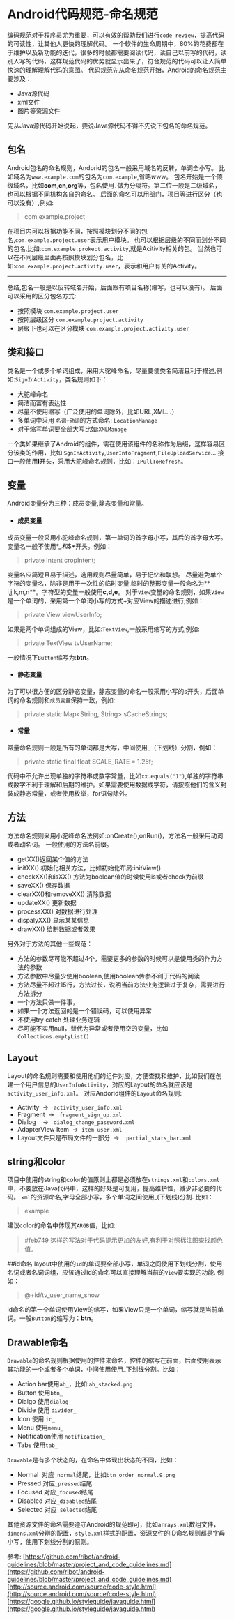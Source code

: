 # Android代码规范-命名规范
编码规范对于程序员尤为重要，可以有效的帮助我们进行`code review`，提高代码的可读性，让其他人更快的理解代码。
一个软件的生命周期中，80%的花费都在于维护以及新功能的迭代，很多的时候都需要阅读代码，读自己以前写的代码，读别人写的代码，这样规范代码的优势就显示出来了，符合规范的代码可以让人简单快速的理解理解代码的意图。
代码规范先从命名规范开始，Android的命名规范主要涉及：
* Java源代码
* xml文件
* 图片等资源文件

先从Java源代码开始说起，要说Java源代码不得不先说下包名的命名规范。
## 包名
Android包名的命名规则，Andorid的包名一般采用域名的反转，单词全小写。
比如域名为`www.example.com`的包名为`com.example`,省略*www*。
包名开始是一个顶级域名，比如**com**,**cn**,**org**等，包名使用`.`做为分隔符。第二位一般是二级域名，也可以根据不同机构各自的命名。
后面的命名可以用部门，项目等进行区分（也可以没有）,例如:
>com.example.project

在项目内可以根据功能不同，按照模块划分不同的包名,`com.example.project.user`表示用户模块。
也可以根据层级的不同而划分不同的包名,比如:`com.example.prokect.activity`,就是Acitivity相关的包。
当然也可以在不同层级里面再按照模块划分包名，比如:`com.example.project.activity.user`，表示和用户有关的Activity。
***
总结,包名一般是以反转域名开始，后面跟有项目名称(缩写，也可以没有)。
后面可以采用的区分包名方式:

* 按照模块 `com.example.project.user`
* 按照层级区分 `com.example.project.activity`
* 层级下也可以在区分模块 `com.example.project.activity.user`

## 类和接口
类名是一个或多个单词组成，采用大驼峰命名，尽量要使类名简洁且利于描述,例如:`SignInActivity`，类名规则如下：
* 大驼峰命名
* 简洁而富有表达性
* 尽量不使用缩写（广泛使用的单词除外，比如URL,XML...）
* 多单词中采用 `名词+动词`的方式命名: `LocationManage`
* 对于缩写单词要全部大写比如:`XMLManage`

一个类如果继承了Android的组件，需在使用该组件的名称作为后缀，这样容易区分该类的作用，比如:`SgnInActivity`,`UserInfoFragment`,`FileUploadService`...
接口一般使用**I**开头，采用大驼峰命名规则，比如：`IPullToRefresh`。
## 变量
Android变量分为三种：成员变量,静态变量和常量。

* #### 成员变量

成员变量一般采用小驼峰命名规则，第一单词的首字母小写，其后的首字母大写。变量名一般不使用*_*和*$*开头。例如：
>private Intent cropIntent;

变量名应简短且易于描述，选用规则尽量简单，易于记忆和联想。
尽量避免单个字符的变量名，除非是用于一次性的临时变量,临时的整形变量一般命名为** i,j,k,m,n**。字符型的变量一般使用**c,d,e**。
对于`View`变量的命名规则，如果`View`是一个单词的，采用第一个单词小写的方式+对应View的描述进行,例如：
> private View viewUserInfo;

如果是两个单词组成的View，比如:`TextView`,一般采用缩写的方式,例如:
> private TextView tvUserName;

一般情况下`Button`缩写为:**btn**。

* #### 静态变量

为了可以很方便的区分静态变量，静态变量的命名一般采用小写的s开头，后面单词的命名规则和`成员变量`保持一致，例如:
>private static Map<String, String> sCacheStrings;

* #### 常量

常量命名规则一般是所有的单词都是大写，中间使用_（下划线）分割，例如：
>private static final float SCALE_RATE = 1.25f;

代码中不允许出现单独的字符串或数字常量，比如`xx.equals("1")`,单独的字符串或数字不利于理解和后期的维护。如果需要使用数据或字符，请按照他们的含义封装成静态常量，或者使用枚举，for语句除外。

## 方法
方法命名规则采用小驼峰命名法例如:onCreate(),onRun()，方法名一般采用动词或者动名词。
一般使用的方法名前缀。
* getXX()返回某个值的方法
* initXX() 初始化相关方法，比如初始化布局:initView()
* checkXX()和isXX() 方法为boolean值的时候使用is或者check为前缀
* saveXX() 保存数据
* clearXX()和removeXX() 清除数据
* updateXX() 更新数据
* processXX() 对数据进行处理
* dispalyXX() 显示某某信息
* drawXX() 绘制数据或者效果

另外对于方法的其他一些规范：

* 方法的参数尽可能不超过4个，需要更多的参数的时候可以是使用类的作为方法的参数
* 方法参数中尽量少使用boolean,使用boolean传参不利于代码的阅读
* 方法尽量不超过15行，方法过长，说明当前方法业务逻辑过于复杂，需要进行方法拆分
* 一个方法只做一件事，
* 如果一个方法返回的是一个错误码，可以使用异常
* 不使用try catch 处理业务逻辑
* 尽可能不实用null，替代为异常或者使用空的变量，比如`Collections.emptyList()`

## Layout
Layout的命名规则需要和使用他们的组件对应，方便查找和维护，比如我们在创建一个用户信息的`UserInfoActivity`，对应的Layout的命名就应该是`activity_user_info.xml`。
对应Andorid组件的`Layout`命名规则:

* Activity  ->   `activity_user_info.xml`
* Fragment  ->   `fragment_sign_up.xml`
* Dialog    ->   `dialog_change_password.xml`
* AdapterView Item  ->  `item_user.xml`
* Layout文件只是布局文件的一部分  ->    `partial_stats_bar.xml`

## string和color
项目中使用的string和color的值原则上都是必须放在`strings.xml`和`colors.xml`中，不要放在Java代码中，这样的好处是可复用，提高维护性，减少非必要的代码。
`xml`的资源命名,字母全部小写，多个单词之间使用_(下划线)分割.
比如：
><string name="app_name">example</string>

建议color的命名中体现其`ARGB`值，比如:
><color name="color_feb749">#feb749</color>
这样的写法对于代码提示更加的友好,有利于对照标注图查找颜色值。

##id命名
layout中使用的`id`的单词要全部小写，单词之间使用下划线分割，使用名词或者名词词组，应该通过id的命名可以直接理解当前的`View`要实现的功能.
例如：
>@+id/tv_user_name_show

id命名的第一个单词使用View的缩写，如果View只是一个单词，缩写就是当前单词。一般`Button`的缩写为：**btn**。

## Drawable命名
`Drawable`的命名规则根据使用的控件来命名，控件的缩写在前面，后面使用表示其功能的一个或者多个单词，中间使用使用_下划线分割。比如：

* Action bar使用`ab_`，比如:`ab_stacked.png`
* Button 使用`btn_`
* Dialgo 使用`dialog_` 
* Divide 使用 `divider_` 
* Icon 使用 `ic_`
* Menu 使用`menu_`
* Notification使用 `notification_`
* Tabs 使用`tab_`

`Drawable`是有多个状态的，在命名中体现出状态的不同，比如：

* Normal  对应`_normal`结尾，比如`btn_order_normal.9.png`
* Pressed 对应`_pressed`结尾
* Focused 对应`_focused`结尾
* Disabled 对应`_disabled`结尾
* Selected 对应`_selected`结尾

其他资源文件的命名需要遵守Android的规范即可，比如`arrays.xml`数组文件，`dimens.xml`分辨的配置，`style.xml`样式的配置，资源文件的ID命名规则都是字母小写，使用下划线分割的原则。

参考:
[https://github.com/ribot/android-guidelines/blob/master/project_and_code_guidelines.md](https://github.com/ribot/android-guidelines/blob/master/project_and_code_guidelines.md) 
[http://source.android.com/source/code-style.html](http://source.android.com/source/code-style.html) 
[https://google.github.io/styleguide/javaguide.html](https://google.github.io/styleguide/javaguide.html)

